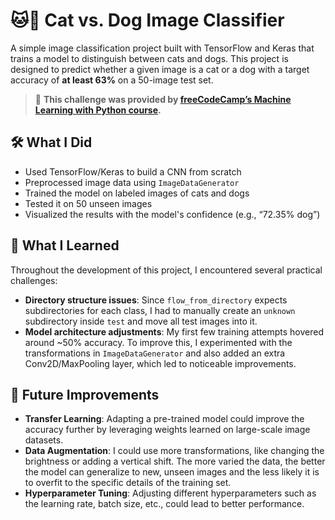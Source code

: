 # 🐱🐶 Cat vs. Dog Image Classifier

A simple image classification project built with TensorFlow and Keras that trains a model to distinguish between cats and dogs. This project is designed to predict whether a given image is a cat or a dog with a target accuracy of **at least 63%** on a 50-image test set.

> 🧠 **This challenge was provided by [freeCodeCamp’s Machine Learning with Python course](https://www.freecodecamp.org/learn/machine-learning-with-python/).**


## 🛠 What I Did

- Used TensorFlow/Keras to build a CNN from scratch
- Preprocessed image data using `ImageDataGenerator`
- Trained the model on labeled images of cats and dogs
- Tested it on 50 unseen images
- Visualized the results with the model's confidence (e.g., “72.35% dog”)

## 🤔 What I Learned

Throughout the development of this project, I encountered several practical challenges:

- **Directory structure issues**: Since `flow_from_directory` expects subdirectories for each class, I had to manually create an `unknown` subdirectory inside `test` and move all test images into it. 
- **Model architecture adjustments**: My first few training attempts hovered around ~50% accuracy. To improve this, I experimented with the transformations in `ImageDataGenerator` and also added an extra Conv2D/MaxPooling layer, which led to noticeable improvements.

## 🚀 Future Improvements

- **Transfer Learning**: Adapting a pre-trained model could improve the accuracy further by leveraging weights learned on large-scale image datasets.
- **Data Augmentation**: I could use more transformations, like changing the brightness or adding a vertical shift. The more varied the data, the better the model can generalize to new, unseen images and the less likely it is to overfit to the specific details of the training set.
- **Hyperparameter Tuning**: Adjusting different hyperparameters such as the learning rate, batch size, etc., could lead to better performance.





